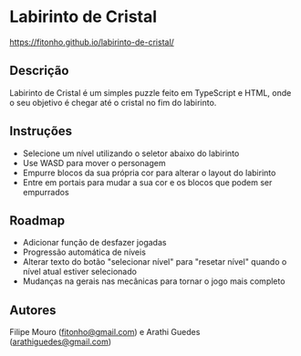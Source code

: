# Labirinto de Cristal
https://fitonho.github.io/labirinto-de-cristal/

## Descrição
Labirinto de Cristal é um simples puzzle feito em TypeScript e HTML, onde o seu objetivo é chegar até o cristal no fim do labirinto.

## Instruções
- Selecione um nível utilizando o seletor abaixo do labirinto
- Use WASD para mover o personagem
- Empurre blocos da sua própria cor para alterar o layout do labirinto
- Entre em portais para mudar a sua cor e os blocos que podem ser empurrados

## Roadmap
- Adicionar função de desfazer jogadas
- Progressão automática de níveis
- Alterar texto do botão "selecionar nível" para "resetar nível" quando o nível atual estiver selecionado
- Mudanças na gerais nas mecânicas para tornar o jogo mais completo

## Autores
Filipe Mouro (fitonho@gmail.com) e Arathi Guedes (arathiguedes@gmail.com)
